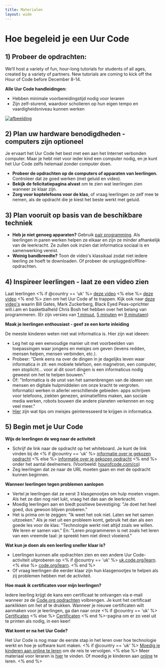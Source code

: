 ```yaml
---
title: Materialen
layout: wide
---
```


# Hoe begeleid je een Uur Code

## 1) Probeer de opdrachten:

We’ll host a variety of fun, hour-long tutorials for students of all ages, created by a variety of partners. New tutorials are coming to kick off the Hour of Code before December 8-14.

**Alle Uur Code handleidingen:**

  * Hebben minimale voorbereidingstijd nodig voor leraren
  * Zijn zelf-sturend, waardoor scholieren op hun eigen tempo en vaardigheidsniveau kunnen werken

[![afbeelding](http://code.org/images/tutorials.png)](http://code.org/learn)

## 2) Plan uw hardware benodigdheden - computers zijn optioneel

Je ervaart het Uur Code het best met een aan het Internet verbonden computer. Maar je hebt niet voor ieder kind een computer nodig, en je kunt het Uur Code zelfs helemaal zonder computer doen.

  * **Probeer de opdrachten op de computers of apparaten van leerlingen.** Controleer dat ze goed werken (met geluid en video).
  * **Bekijk de felicitatiepagina alvast** om te zien wat leerlingen zien wanneer ze klaar zijn. 
  * **Zorg voor koptelefoons voor de klas**, of vraag leerlingen ze zelf mee te nemen, als de opdracht die je kiest het beste werkt met geluid.

## 3) Plan vooruit op basis van de beschikbare techniek

  * **Heb je niet genoeg apparaten?** Gebruik [pair programming](http://www.ncwit.org/resources/pair-programming-box-power-collaborative-learning). Als leerlingen in paren werken helpen ze elkaar en zijn ze minder afhankelijk van de leerkracht. Ze zullen ook inzien dat informatica sociaal is en samenwerking vereist.
  * **Weinig bandbreedte?** Toon de video's klassikaal zodat niet iedere leerling ze hoeft te downloaden. Of probeer de unplugged/offline-opdrachten.

## 4) Inspireer leerlingen - laat ze een video zien

Laat leerlingen <% if @country == 'uk' %> [deze video](https://www.youtube.com/watch?v=96B5-JGA9EQ) <% else %> [deze video](http://www.youtube.com/watch?v=FC5FbmsH4fw) <% end %> zien om het Uur Code af te trappen. Kijk ook naar [deze video's](http://youtube.com/codeorg) waarin Bill Gates, Mark Zuckerberg, Black Eyed Peas-oprichter will.i.am en basketbalheld Chris Bosh het hebben over het belang van programmeren. (Er zijn versies van [1 minuut](https://www.youtube.com/watch?v=qYZF6oIZtfc), [5 minuten](https://www.youtube.com/watch?v=nKIu9yen5nc) en [9 minutaen](https://www.youtube.com/watch?v=dU1xS07N-FA))

**Maak je leerlingen enthousiast - geef ze een korte inleiding**

De meeste kinderen weten niet wat informatica is. Hier zijn wat ideeen:

  * Leg het op een eenvoudige manier uit met voorbeelden van toepassingen waar jongens en meisjes om geven (levens redden, mensen helpen, mensen verbinden, etc.).
  * Probeer: "Denk eens na over de dingen in je dagelijks leven waar informatica in zit: een mobiele telefoon, een magnetron, een computer, een stoplicht... voor al dit soort dingen is een informaticus nodig geweest om het te helpen bouwen."
  * Of: "Informatica is de unst van het samenbrengen van de ideeen van mensen en digitale hulpmiddelen om onze kracht te vergroten. Informatici werken in allerlei verschillende gebieden: apps schrijven voor telefoons, ziekten genezen, animatiefilms maken, aan sociale media werken, robots bouwen die andere planeten verkennen en nog veel meer."
  * [Hier](http://code.org/girls) zijn wat tips om meisjes geinteresseerd te krijgen in informatica. 

## 5) Begin met je Uur Code

**Wijs de leerlingen de weg naar de activiteit**

  * Schrijf de link naar de opdracht op het whiteboard. Je kunt de link vinden bij de <% if @country == 'uk' %> [informatie over je gekozen opdracht](http://uk.code.org/learn) <% else %> [informatie over je gekozen opdracht](http://code.org/learn) <% end %> onder het aantal deelnemers. (Voorbeeld: [hourofcode.com/co](http://code.org/learn)) 
  * Zeg leerlingen dat ze naar de URL moeten gaan en met de opdracht kunnen beginnen.

**Wanneer leerlingen tegen problemen aanlopen**

  * Vertel je leerlingen dat ze eerst 3 klasgenootjes om hulp moeten vragen. Als het ze dan nog niet lukt, vraag het dan aan de leerkracht.
  * Moedig leerlingen aan en biedt positieve bevestiging: "Je doet het heel goed, dus gewoon blijven proberen."
  * Het is prima om te zeggen: "Ik weet het ook niet. Laten we het samen uitzoeken." Als je niet uit een probleem komt, gebruik het dan als een goede les voor de klas: "Technologie werkt niet altijd zoals we willen. We leren er samen van." En: "Leren programmeren is net zoals het leren van een vreemde taal: je spreekt hem niet direct vloeiend."

**Wat kun je doen als een leerling sneller klaar is?**

  * Leerlingen kunnen alle opdrachten zien en een andere Uur Code-activiteit uitproberen op <% if @country == 'uk' %> [uk.code.org/learn](http://uk.code.org/learn). <% else %> [code.org/learn](http://code.org/learn). <% end %> 
  * Of vraag leerlingen die eerder klaar zijn hun klasgenootjes te helpen als zij problemen hebben met de activiteit.

**Hoe maak ik certificaten voor mijn leerlingen?**

Iedere leerling krijgt de kans een certificaat te ontvangen via e-mail wanneer ze de [Code.org opdrachten](http://studio.code.org) volbrengen. Je kunt het certificaat aanklikken om het af te drukken. Wanneer je nieuwe certificaten wilt aanmaken voor je leerlingen, ga dan naar onze <% if @country == 'uk' %> [Certificaten](http://uk.code.org/certificates) <% else %> [Certificaten](http://code.org/certificates) <% end %>-pagina om er zo veel uit te printen als nodig, in een keer!

**Wat komt er na het Uur Code?**

Het Uur Code is nog maar de eerste stap in het leren over hoe technologie werkt en hoe je software kunt maken. <% if @country == 'uk' %> [Moedig je kinderen aan online te leren](http://uk.code.org/learn/beyond) om de reis te vervolgen. <% else %> Meer materiaal voor leraren is [hier](http://code.org/educate) te vinden. Of moedig je kinderen aan [online](http://code.org/learn/beyond) te leren. <% end %>